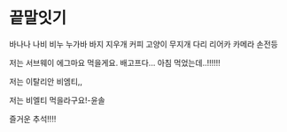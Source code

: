 # 끝말잇기

바나나
나비
비누
누가바
바지
지우개
커피
고양이
무지개
다리
리어카
카메라
손전등


저는 서브웨이 에그마요 먹을게요.
배고프다...
아침 먹었는데..!!!!!!

저는 이탈리안 비엠티,,


저는 비엘티 먹을라구요!-윤솔

즐거운 추석!!!!